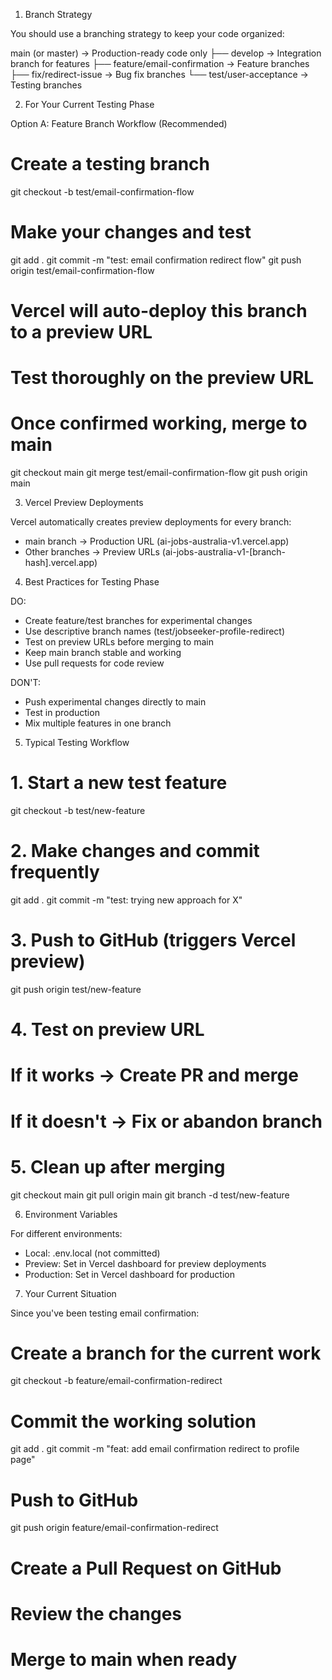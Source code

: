 1. Branch Strategy

You should use a branching strategy to keep your code organized:

main (or master) → Production-ready code only
├── develop → Integration branch for features
├── feature/email-confirmation → Feature branches
├── fix/redirect-issue → Bug fix branches
└── test/user-acceptance → Testing branches

2. For Your Current Testing Phase

Option A: Feature Branch Workflow (Recommended)

# Create a testing branch

git checkout -b test/email-confirmation-flow

# Make your changes and test

git add .
git commit -m "test: email confirmation redirect flow"
git push origin test/email-confirmation-flow

# Vercel will auto-deploy this branch to a preview URL

# Test thoroughly on the preview URL

# Once confirmed working, merge to main

git checkout main
git merge test/email-confirmation-flow
git push origin main

3. Vercel Preview Deployments

Vercel automatically creates preview deployments for every branch:

- main branch → Production URL (ai-jobs-australia-v1.vercel.app)
- Other branches → Preview URLs (ai-jobs-australia-v1-[branch-hash].vercel.app)

4. Best Practices for Testing Phase

DO:

- Create feature/test branches for experimental changes
- Use descriptive branch names (test/jobseeker-profile-redirect)
- Test on preview URLs before merging to main
- Keep main branch stable and working
- Use pull requests for code review

DON'T:

- Push experimental changes directly to main
- Test in production
- Mix multiple features in one branch

5.  Typical Testing Workflow

# 1. Start a new test feature

git checkout -b test/new-feature

# 2. Make changes and commit frequently

git add .
git commit -m "test: trying new approach for X"

# 3. Push to GitHub (triggers Vercel preview)

git push origin test/new-feature

# 4. Test on preview URL

# If it works → Create PR and merge

# If it doesn't → Fix or abandon branch

# 5. Clean up after merging

git checkout main
git pull origin main
git branch -d test/new-feature

6. Environment Variables

For different environments:

- Local: .env.local (not committed)
- Preview: Set in Vercel dashboard for preview deployments
- Production: Set in Vercel dashboard for production

7. Your Current Situation

Since you've been testing email confirmation:

# Create a branch for the current work

git checkout -b feature/email-confirmation-redirect

# Commit the working solution

git add .
git commit -m "feat: add email confirmation redirect to profile page"

# Push to GitHub

git push origin feature/email-confirmation-redirect

# Create a Pull Request on GitHub

# Review the changes

# Merge to main when ready
